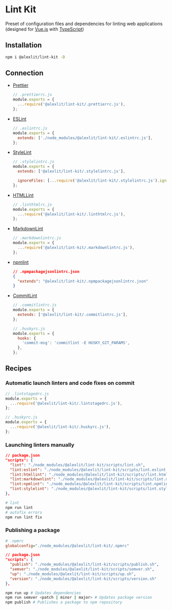 # Lint Kit

Preset of configuration files and dependencies for linting web applications
(designed for [Vue.js](https://vuejs.org) with
[TypeScript](https://www.typescriptlang.org/))

## Installation

```sh
npm i @alexlit/lint-kit -D
```

## Connection

- [Prettier](https://github.com/alex-lit/config-prettier)

  ```js
  // .prettierrc.js
  module.exports = {
    ...require('@alexlit/lint-kit/.prettierrc.js'),
  };
  ```

- [ESLint](https://github.com/alex-lit/config-eslint)

  ```js
  // .eslintrc.js
  module.exports = {
    extends: ['./node_modules/@alexlit/lint-kit/.eslintrc.js'],
  };
  ```

- [StyleLint](https://github.com/alex-lit/config-stylelint)

  ```js
  // .stylelintrc.js
  module.exports = {
    extends: ['@alexlit/lint-kit/.stylelintrc.js'],

    ignoreFiles: [...require('@alexlit/lint-kit/.stylelintrc.js').ignoreFiles],
  };
  ```

- [HTMLLint](https://github.com/alex-lit/config-htmllint)

  ```js
  // .linthtmlrc.js
  module.exports = {
    ...require('@alexlit/lint-kit/.linthtmlrc.js'),
  };
  ```

- [MarkdownLint](https://github.com/alex-lit/config-markdownlint)

  ```js
  // .markdownlintrc.js
  module.exports = {
    ...require('@alexlit/lint-kit/.markdownlintrc.js'),
  };
  ```

- [npmlint](https://github.com/tclindner/npm-package-json-lint)

  ```json
  // .npmpackagejsonlintrc.json
  {
    "extends": "@alexlit/lint-kit/.npmpackagejsonlintrc.json"
  }
  ```

- [CommitLint](https://github.com/alex-lit/config-commitlint)

  ```js
  // .commitlintrc.js
  module.exports = {
    extends: ['@alexlit/lint-kit/.commitlintrc.js'],
  };
  ```

  ```js
  // .huskyrc.js
  module.exports = {
    hooks: {
      'commit-msg': 'commitlint -E HUSKY_GIT_PARAMS',
    },
  };
  ```

## Recipes

### Automatic launch linters and code fixes on commit

```js
// .lintstagedrc.js
module.exports = {
  ...require('@alexlit/lint-kit/.lintstagedrc.js'),
};
```

```js
// .huskyrc.js
module.exports = {
  ...require('@alexlit/lint-kit/.huskyrc.js'),
};
```

### Launching linters manually

```json
// package.json
"scripts": {
  "lint": "./node_modules/@alexlit/lint-kit/scripts/lint.sh",
  "lint:eslint": "./node_modules/@alexlit/lint-kit/scripts/lint.eslint.sh",
  "lint:htmllint": "./node_modules/@alexlit/lint-kit/scripts//lint.htmllint.sh",
  "lint:markdownlint": "./node_modules/@alexlit/lint-kit/scripts/lint.markdownlint.sh",
  "lint:npmlint": "./node_modules/@alexlit/lint-kit/scripts/lint.npmlint.sh",
  "lint:stylelint": "./node_modules/@alexlit/lint-kit/scripts/lint.stylelint.sh",
},
```

```sh
# lint
npm run lint
# autofix errors
npm run lint fix
```

### Publishing a package

```ini
# .npmrc
globalconfig="./node_modules/@alexlit/lint-kit/.npmrc"
```

```json
// package.json
"scripts": {
  "publish": "./node_modules/@alexlit/lint-kit/scripts/publish.sh",
  "semver": "./node_modules/@alexlit/lint-kit/scripts/semver.sh",
  "up": "./node_modules/@alexlit/lint-kit/scripts/up.sh",
  "version": "./node_modules/@alexlit/lint-kit/scripts/version.sh"
},
```

```sh
npm run up # Updates dependencies
npm run semver <patch | minor | major> # Updates package version
npm publish # Publishes a package to npm repository
```
